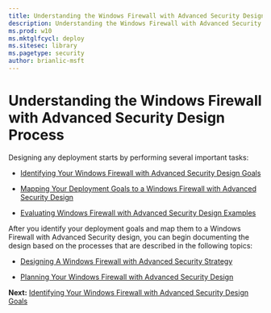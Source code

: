 ```yaml
---
title: Understanding the Windows Firewall with Advanced Security Design Process (Windows 10)
description: Understanding the Windows Firewall with Advanced Security Design Process
ms.prod: w10
ms.mktglfcycl: deploy
ms.sitesec: library
ms.pagetype: security
author: brianlic-msft
---
```


# Understanding the Windows Firewall with Advanced Security Design Process

Designing any deployment starts by performing several important tasks:

-   [Identifying Your Windows Firewall with Advanced Security Design Goals](identifying-your-windows-firewall-with-advanced-security-deployment-goals.md)

-   [Mapping Your Deployment Goals to a Windows Firewall with Advanced Security Design](mapping-your-deployment-goals-to-a-windows-firewall-with-advanced-security-design.md)

-   [Evaluating Windows Firewall with Advanced Security Design Examples](evaluating-windows-firewall-with-advanced-security-design-examples.md)

After you identify your deployment goals and map them to a Windows Firewall with Advanced Security design, you can begin documenting the design based on the processes that are described in the following topics:

-   [Designing A Windows Firewall with Advanced Security Strategy](designing-a-windows-firewall-with-advanced-security-strategy.md)

-   [Planning Your Windows Firewall with Advanced Security Design](planning-your-windows-firewall-with-advanced-security-design.md)

**Next:**  [Identifying Your Windows Firewall with Advanced Security Design Goals](identifying-your-windows-firewall-with-advanced-security-deployment-goals.md)
